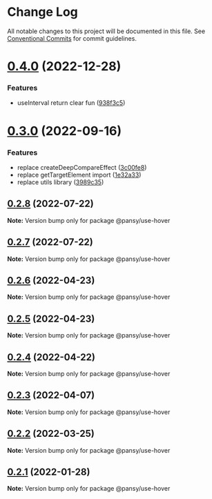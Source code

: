 # Change Log

All notable changes to this project will be documented in this file.
See [Conventional Commits](https://conventionalcommits.org) for commit guidelines.

# [0.4.0](https://github.com/pansyjs/react-hooks/compare/@pansy/use-hover@0.3.0...@pansy/use-hover@0.4.0) (2022-12-28)


### Features

* useInterval return clear fun ([938f3c5](https://github.com/pansyjs/react-hooks/commit/938f3c5f07e71e9368e0a4d293982261a71999bb))





# [0.3.0](https://github.com/pansyjs/react-hooks/compare/@pansy/use-hover@0.2.8...@pansy/use-hover@0.3.0) (2022-09-16)


### Features

* replace createDeepCompareEffect ([3c00fe8](https://github.com/pansyjs/react-hooks/commit/3c00fe8a33cac410f0c3d245e84027ca01431943))
* replace getTargetElement import ([1e32a33](https://github.com/pansyjs/react-hooks/commit/1e32a33d9c47c69ea328e9556b97fee6110dcfaa))
* replace utils library ([3989c35](https://github.com/pansyjs/react-hooks/commit/3989c35e2bb5bf96f538e1b2c78aa306c63541e3))





## [0.2.8](https://github.com/pansyjs/react-hooks/compare/@pansy/use-hover@0.2.7...@pansy/use-hover@0.2.8) (2022-07-22)

**Note:** Version bump only for package @pansy/use-hover





## [0.2.7](https://github.com/pansyjs/react-hooks/compare/@pansy/use-hover@0.2.6...@pansy/use-hover@0.2.7) (2022-07-22)

**Note:** Version bump only for package @pansy/use-hover





## [0.2.6](https://github.com/pansyjs/react-hooks/compare/@pansy/use-hover@0.2.5...@pansy/use-hover@0.2.6) (2022-04-23)

**Note:** Version bump only for package @pansy/use-hover





## [0.2.5](https://github.com/pansyjs/react-hooks/compare/@pansy/use-hover@0.2.4...@pansy/use-hover@0.2.5) (2022-04-23)

**Note:** Version bump only for package @pansy/use-hover





## [0.2.4](https://github.com/pansyjs/react-hooks/compare/@pansy/use-hover@0.2.3...@pansy/use-hover@0.2.4) (2022-04-22)

**Note:** Version bump only for package @pansy/use-hover





## [0.2.3](https://github.com/pansyjs/react-hooks/compare/@pansy/use-hover@0.2.2...@pansy/use-hover@0.2.3) (2022-04-07)

**Note:** Version bump only for package @pansy/use-hover





## [0.2.2](https://github.com/pansyjs/react-hooks/compare/@pansy/use-hover@0.2.1...@pansy/use-hover@0.2.2) (2022-03-25)

**Note:** Version bump only for package @pansy/use-hover





## [0.2.1](https://github.com/pansyjs/react-hooks/compare/@pansy/use-hover@0.2.0...@pansy/use-hover@0.2.1) (2022-01-28)

**Note:** Version bump only for package @pansy/use-hover
